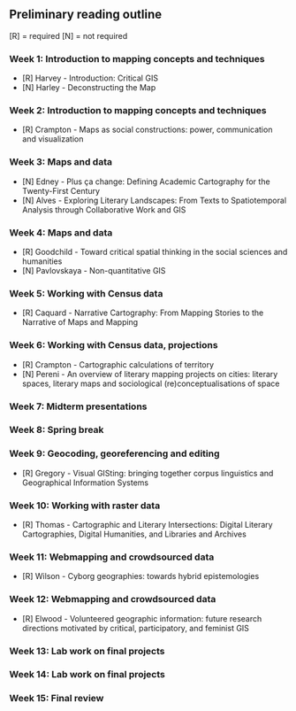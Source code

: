 ## Preliminary reading outline

[R] = required
[N] = not required

### Week 1: Introduction to mapping concepts and techniques

* [R] Harvey - Introduction: Critical GIS
* [N] Harley - Deconstructing the Map

### Week 2: Introduction to mapping concepts and techniques

* [R] Crampton - Maps as social constructions: power, communication and visualization

### Week 3: Maps and data

* [N] Edney - Plus ça change: Defining Academic Cartography for the Twenty-First Century
* [N] Alves - Exploring Literary Landscapes: From Texts to Spatiotemporal Analysis through Collaborative Work and GIS

### Week 4: Maps and data

* [R] Goodchild - Toward critical spatial thinking in the social sciences and humanities
* [N] Pavlovskaya - Non-quantitative GIS

### Week 5: Working with Census data

* [R] Caquard - Narrative Cartography: From Mapping Stories to the Narrative of Maps and Mapping

### Week 6: Working with Census data, projections

* [R] Crampton - Cartographic calculations of territory
* [N] Pereni - An overview of literary mapping projects on cities: literary spaces, literary maps and sociological (re)conceptualisations of space

### Week 7: Midterm presentations

### Week 8: Spring break

### Week 9: Geocoding, georeferencing and editing

* [R] Gregory - Visual GISting: bringing together corpus linguistics and Geographical Information Systems

### Week 10: Working with raster data

* [R] Thomas - Cartographic and Literary Intersections: Digital Literary Cartographies, Digital Humanities, and Libraries and Archives

### Week 11: Webmapping and crowdsourced data

* [R] Wilson - Cyborg geographies: towards hybrid epistemologies

### Week 12: Webmapping and crowdsourced data

* [R] Elwood - Volunteered geographic information: future research directions motivated by critical, participatory, and feminist GIS 

### Week 13: Lab work on final projects

### Week 14: Lab work on final projects

### Week 15: Final review
